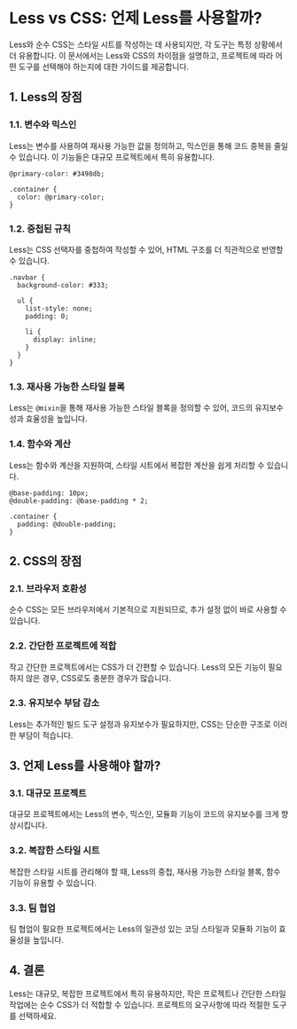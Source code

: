 # Less vs CSS: 언제 Less를 사용할까?

Less와 순수 CSS는 스타일 시트를 작성하는 데 사용되지만, 각 도구는 특정 상황에서 더 유용합니다. 이 문서에서는 Less와 CSS의 차이점을 설명하고, 프로젝트에 따라 어떤 도구를 선택해야 하는지에 대한 가이드를 제공합니다.

## 1. Less의 장점

### 1.1. 변수와 믹스인
Less는 변수를 사용하여 재사용 가능한 값을 정의하고, 믹스인을 통해 코드 중복을 줄일 수 있습니다. 이 기능들은 대규모 프로젝트에서 특히 유용합니다.

```
@primary-color: #3498db;

.container {
  color: @primary-color;
}
```

### 1.2. 중첩된 규칙
Less는 CSS 선택자를 중첩하여 작성할 수 있어, HTML 구조를 더 직관적으로 반영할 수 있습니다.

```
.navbar {
  background-color: #333;

  ul {
    list-style: none;
    padding: 0;

    li {
      display: inline;
    }
  }
}
```

### 1.3. 재사용 가능한 스타일 블록
Less는 `@mixin`을 통해 재사용 가능한 스타일 블록을 정의할 수 있어, 코드의 유지보수성과 효율성을 높입니다.

### 1.4. 함수와 계산
Less는 함수와 계산을 지원하여, 스타일 시트에서 복잡한 계산을 쉽게 처리할 수 있습니다.

```
@base-padding: 10px;
@double-padding: @base-padding * 2;

.container {
  padding: @double-padding;
}
```

## 2. CSS의 장점

### 2.1. 브라우저 호환성
순수 CSS는 모든 브라우저에서 기본적으로 지원되므로, 추가 설정 없이 바로 사용할 수 있습니다.

### 2.2. 간단한 프로젝트에 적합
작고 간단한 프로젝트에서는 CSS가 더 간편할 수 있습니다. Less의 모든 기능이 필요하지 않은 경우, CSS로도 충분한 경우가 많습니다.

### 2.3. 유지보수 부담 감소
Less는 추가적인 빌드 도구 설정과 유지보수가 필요하지만, CSS는 단순한 구조로 이러한 부담이 적습니다.

## 3. 언제 Less를 사용해야 할까?

### 3.1. 대규모 프로젝트
대규모 프로젝트에서는 Less의 변수, 믹스인, 모듈화 기능이 코드의 유지보수를 크게 향상시킵니다.

### 3.2. 복잡한 스타일 시트
복잡한 스타일 시트를 관리해야 할 때, Less의 중첩, 재사용 가능한 스타일 블록, 함수 기능이 유용할 수 있습니다.

### 3.3. 팀 협업
팀 협업이 필요한 프로젝트에서는 Less의 일관성 있는 코딩 스타일과 모듈화 기능이 효율성을 높입니다.

## 4. 결론

Less는 대규모, 복잡한 프로젝트에서 특히 유용하지만, 작은 프로젝트나 간단한 스타일 작업에는 순수 CSS가 더 적합할 수 있습니다. 프로젝트의 요구사항에 따라 적절한 도구를 선택하세요.
